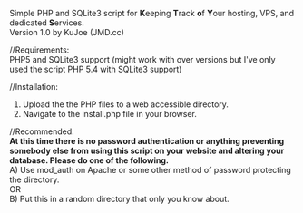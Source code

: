 Simple PHP and SQLite3 script for **K**eeping **T**rack **o**f **Y**our hosting, VPS, and dedicated **S**ervices.<br />
Version 1.0 by KuJoe (JMD.cc)

//Requirements:<br />
PHP5 and SQLite3 support (might work with over versions but I've only used the script PHP 5.4 with SQLite3 support)

//Installation:<br />
1) Upload the the PHP files to a web accessible directory.<br />
2) Navigate to the install.php file in your browser.

//Recommended:<br />
******At this time there is no password authentication or anything preventing somebody else from using this script on your website and altering your database. Please do one of the following.******<br />
A) Use mod_auth on Apache or some other method of password protecting the directory.<br />
OR<br />
B) Put this in a random directory that only you know about.